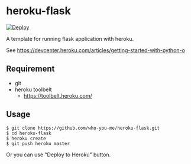 heroku-flask
====

[![Deploy](https://www.herokucdn.com/deploy/button.png)](https://heroku.com/deploy)

A template for running flask application with heroku.

See https://devcenter.heroku.com/articles/getting-started-with-python-o

## Requirement

- git
- heroku toolbelt
    - https://toolbelt.heroku.com/

## Usage

```
$ git clone https://github.com/who-you-me/heroku-flask.git
$ cd heroku-flask
$ heroku create
$ git push heroku master
```

Or you can use "Deploy to Heroku" button.
